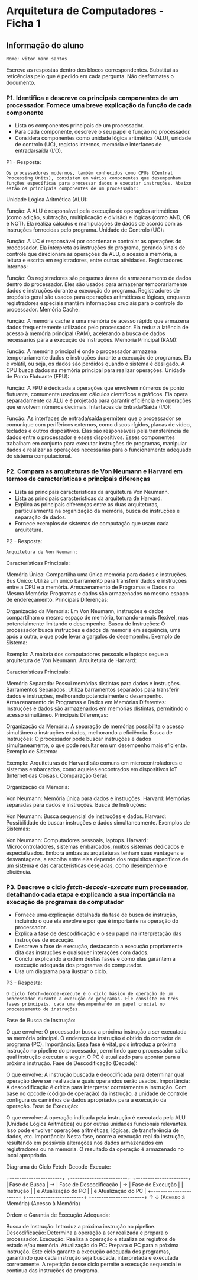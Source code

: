 # Arquitetura de Computadores - Ficha 1

## Informação do aluno

    Nome: vitor mann santos

Escreve as respostas dentro dos blocos correspondentes.
Substitui as reticências pelo que é pedido em cada pergunta.
Não desformates o documento.

### P1. Identifica e descreve os principais componentes de um processador. Fornece uma breve explicação da função de cada componente

- Lista os componentes principais de um processador.
- Para cada componente, descreve o seu papel e função no processador.
- Considera componentes como unidade lógica aritmética (ALU), unidade de controlo (UC), registos internos, memória e interfaces de entrada/saída (I/O).

P1 - Resposta:

    Os processadores modernos, também conhecidos como CPUs (Central Processing Units), consistem em vários componentes que desempenham funções específicas para processar dados e executar instruções. Abaixo estão os principais componentes de um processador:

Unidade Lógica Aritmética (ALU):

Função: A ALU é responsável pela execução de operações aritméticas (como adição, subtração, multiplicação e divisão) e lógicas (como AND, OR e NOT). Ela realiza cálculos e manipulações de dados de acordo com as instruções fornecidas pelo programa.
Unidade de Controlo (UC):

Função: A UC é responsável por coordenar e controlar as operações do processador. Ela interpreta as instruções do programa, gerando sinais de controle que direcionam as operações da ALU, o acesso à memória, a leitura e escrita em registradores, entre outras atividades.
Registradores Internos:

Função: Os registradores são pequenas áreas de armazenamento de dados dentro do processador. Eles são usados para armazenar temporariamente dados e instruções durante a execução do programa. Registradores de propósito geral são usados para operações aritméticas e lógicas, enquanto registradores especiais mantêm informações cruciais para o controle do processador.
Memória Cache:

Função: A memória cache é uma memória de acesso rápido que armazena dados frequentemente utilizados pelo processador. Ela reduz a latência de acesso à memória principal (RAM), acelerando a busca de dados necessários para a execução de instruções.
Memória Principal (RAM):

Função: A memória principal é onde o processador armazena temporariamente dados e instruções durante a execução de programas. Ela é volátil, ou seja, os dados são perdidos quando o sistema é desligado. A CPU busca dados na memória principal para realizar operações.
Unidade de Ponto Flutuante (FPU):

Função: A FPU é dedicada a operações que envolvem números de ponto flutuante, comumente usados em cálculos científicos e gráficos. Ela opera separadamente da ALU e é projetada para garantir eficiência em operações que envolvem números decimais.
Interfaces de Entrada/Saída (I/O):

Função: As interfaces de entrada/saída permitem que o processador se comunique com periféricos externos, como discos rígidos, placas de vídeo, teclados e outros dispositivos. Elas são responsáveis pela transferência de dados entre o processador e esses dispositivos.
Esses componentes trabalham em conjunto para executar instruções de programas, manipular dados e realizar as operações necessárias para o funcionamento adequado do sistema computacional.

### P2. Compara as arquiteturas de Von Neumann e Harvard em termos de características e principais diferenças

- Lista as principais características da arquitetura Von Neumann.
- Lista as principais características da arquitetura de Harvard.
- Explica as principais diferenças entre as duas arquiteturas, particularmente na organização da memória, busca de instruções e separação de dados.
- Fornece exemplos de sistemas de computação que usam cada arquitetura.

P2 - Resposta:

    Arquitetura de Von Neumann:

Características Principais:

Memória Única: Compartilha uma única memória para dados e instruções.
Bus Único: Utiliza um único barramento para transferir dados e instruções entre a CPU e a memória.
Armazenamento de Programas e Dados na Mesma Memória: Programas e dados são armazenados no mesmo espaço de endereçamento.
Principais Diferenças:

Organização da Memória: Em Von Neumann, instruções e dados compartilham o mesmo espaço de memória, tornando-a mais flexível, mas potencialmente limitando o desempenho.
Busca de Instruções: O processador busca instruções e dados da memória em sequência, uma após a outra, o que pode levar a gargalos de desempenho.
Exemplo de Sistema:

Exemplo: A maioria dos computadores pessoais e laptops segue a arquitetura de Von Neumann.
Arquitetura de Harvard:

Características Principais:

Memória Separada: Possui memórias distintas para dados e instruções.
Barramentos Separados: Utiliza barramentos separados para transferir dados e instruções, melhorando potencialmente o desempenho.
Armazenamento de Programas e Dados em Memórias Diferentes: Instruções e dados são armazenados em memórias distintas, permitindo o acesso simultâneo.
Principais Diferenças:

Organização da Memória: A separação de memórias possibilita o acesso simultâneo a instruções e dados, melhorando a eficiência.
Busca de Instruções: O processador pode buscar instruções e dados simultaneamente, o que pode resultar em um desempenho mais eficiente.
Exemplo de Sistema:

Exemplo: Arquiteturas de Harvard são comuns em microcontroladores e sistemas embarcados, como aqueles encontrados em dispositivos IoT (Internet das Coisas).
Comparação Geral:

Organização da Memória:

Von Neumann: Memória única para dados e instruções.
Harvard: Memórias separadas para dados e instruções.
Busca de Instruções:

Von Neumann: Busca sequencial de instruções e dados.
Harvard: Possibilidade de buscar instruções e dados simultaneamente.
Exemplos de Sistemas:

Von Neumann: Computadores pessoais, laptops.
Harvard: Microcontroladores, sistemas embarcados, muitos sistemas dedicados e especializados.
Embora ambas as arquiteturas tenham suas vantagens e desvantagens, a escolha entre elas depende dos requisitos específicos de um sistema e das características desejadas, como desempenho e eficiência.

### P3. Descreve o ciclo *fetch-decode-execute* num processador, detalhando cada etapa e explicando a sua importância na execução de programas de computador

- Fornece uma explicação detalhada da fase de busca de instrução, incluindo o que ela envolve e por que é importante na operação do processador.
- Explica a fase de descodificação e o seu papel na interpretação das instruções de execução.
- Descreve a fase de execução, destacando a execução propriamente dita das instruções e quaisquer interações com dados.
- Conclui explicando a ordem destas fases e como elas garantem a execução adequada dos programas de computador.
- Usa um diagrama para ilustrar o ciclo.

P3 - Resposta:

    O ciclo fetch-decode-execute é o ciclo básico de operação de um processador durante a execução de programas. Ele consiste em três fases principais, cada uma desempenhando um papel crucial no processamento de instruções.

Fase de Busca de Instrução:

O que envolve: O processador busca a próxima instrução a ser executada na memória principal. O endereço da instrução é obtido do contador de programa (PC).
Importância: Essa fase é vital, pois introduz a próxima instrução no pipeline do processador, permitindo que o processador saiba qual instrução executar a seguir. O PC é atualizado para apontar para a próxima instrução.
Fase de Descodificação (Decode):

O que envolve: A instrução buscada é decodificada para determinar qual operação deve ser realizada e quais operandos serão usados.
Importância: A descodificação é crítica para interpretar corretamente a instrução. Com base no opcode (código de operação) da instrução, a unidade de controle configura os caminhos de dados apropriados para a execução da operação.
Fase de Execução:

O que envolve: A operação indicada pela instrução é executada pela ALU (Unidade Lógica Aritmética) ou por outras unidades funcionais relevantes. Isso pode envolver operações aritméticas, lógicas, de transferência de dados, etc.
Importância: Nesta fase, ocorre a execução real da instrução, resultando em possíveis alterações nos dados armazenados em registradores ou na memória. O resultado da operação é armazenado no local apropriado.

Diagrama do Ciclo Fetch-Decode-Execute:

+----------------------+    +------------------------+    +----------------------+
| Fase de Busca        | -> | Fase de Descodificação | -> | Fase de Execução     |
| Instrução            |    | e Atualização do PC    |    | e Atualização do PC  |
+----------------------+    +------------------------+    +----------------------+
                ↑                                             ↓
        (Acesso à Memória)                              (Acesso à Memória)
        
Ordem e Garantia de Execução Adequada:

Busca de Instrução: Introduz a próxima instrução no pipeline.
Descodificação: Determina a operação a ser realizada e prepara o processador.
Execução: Realiza a operação e atualiza os registros de estado e/ou memória.
Atualização do PC: Prepara o PC para a próxima instrução.
Este ciclo garante a execução adequada dos programas, garantindo que cada instrução seja buscada, interpretada e executada corretamente. A repetição desse ciclo permite a execução sequencial e contínua das instruções do programa.


